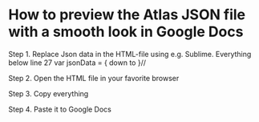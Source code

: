 # How to preview the Atlas JSON file with a smooth look in Google Docs

Step 1. Replace Json data in the HTML-file using e.g. Sublime.
Everything below line 27 var jsonData = { down to }//

Step 2. Open the HTML file in your favorite browser

Step 3. Copy everything

Step 4. Paste it to Google Docs